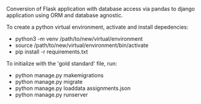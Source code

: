 Conversion of Flask application with database access via pandas to django application using ORM and database agnostic.

To create a python virtual environment, activate and install depedencies:

* python3 -m venv /path/to/new/virtual/environment
* source /path/to/new/virtual/environment/bin/activate
* pip install -r requirements.txt

To initialize with the 'gold standard' file, run:

* python manage.py makemigrations
* python manage.py migrate
* python manage.py loaddata assignments.json
* python manage.py runserver
